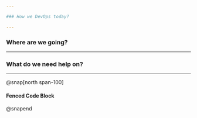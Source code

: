 ```yaml
---

### How we DevOps today?

---
```


### Where are we going?

---

### What do we need help on?

---

@snap[north span-100]
#### Fenced Code Block
@snapend

```
```

